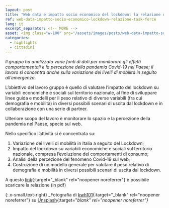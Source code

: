 ```yaml
---
layout: post
title: "Web data e impatto socio economico del lockdown: la relazione della task force"
ref: web-data-impatto-socio-economico-lockdown-relazione-task-force
lang: it
excerpt_separator: <!-- MORE -->
asset: <img class="w-100" src="/assets/images/posts/web-data-impatto-socio-economico-lockdown.jpg" alt="Web data e impatto socio economico del lockdown, relazione della task force"/>
categories:
  - highlights
  - cittadini
---
```


_Il gruppo ha analizzato varie fonti di dati per monitorare gli effetti comportamentali e la percezione della pandemia Covid-19 nel Paese;  il lavoro si concentra anche sulla variazione dei livelli di mobilità in seguito all’emergenza._

<!-- MORE -->

L’obiettivo del lavoro gruppo è quello di valutare l’impatto del lockdown su variabili economiche e sociali sul territorio nazionale, al fine di sviluppare linee guida e modelli per il peso relativo di diverse variabili (fra cui demografia e mobilità) in diversi possibili scenari di uscita dal lockdown e in collaborazione con una serie di partner.  

Ulteriore scopo del lavoro è monitorare lo spazio e la percezione della pandemia nel Paese, specie sul web.  

Nello specifico l’attività si è concentrata su:  

1. Variazione dei livelli di mobilità in Italia a seguito del Lockdown; 
2. Impatto del lockdown su variabili economiche e sociali sul territorio nazionale, compresa l’evoluzione dei comportamenti di consumo; 
3. Analisi della percezione del fenomeno Covid-19 sul web; 
4. Costruzione di un modello generale per valutare il peso relativo di demografia e mobilità in diversi possibili scenari di uscita dal lockdown.


A questo [link](https://github.com/taskforce-covid-19/documenti/blob/master/sgdl_4_Web_Data_Impatto_Socio_Economico/sgdl4_report.pdf){:target="_blank" rel="noopener noreferrer"} è possibile scaricare la relazione (in pdf)  


{:.x-small.text-right}
_Fotografia di [kwh101](https://unsplash.com/@kwh101?utm_source=unsplash&utm_medium=referral&utm_content=creditCopyText){:target="_blank" rel="noopener noreferrer"} su [Unsplash](https://unsplash.com/photos/cA-nzmS-Sys){:target="_blank" rel="noopener noreferrer"}_
